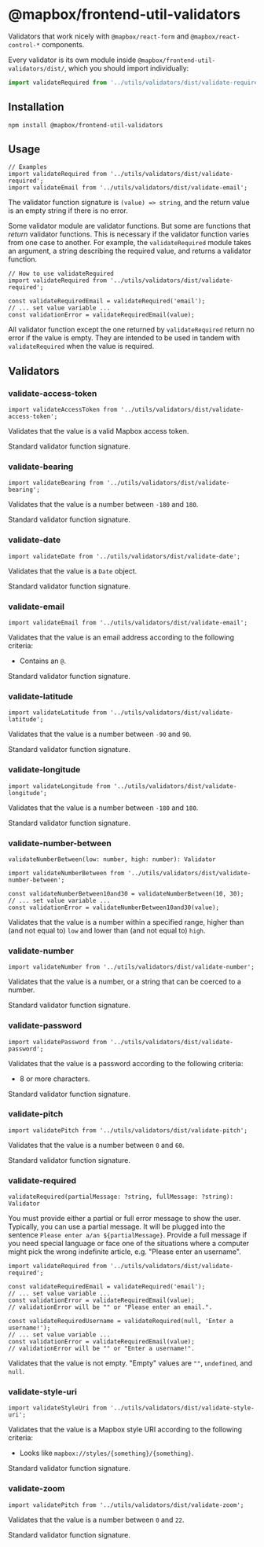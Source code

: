 # @mapbox/frontend-util-validators

Validators that work nicely with `@mapbox/react-form` and `@mapbox/react-control-*` components.

Every validator is its own module inside `@mapbox/frontend-util-validators/dist/`, which you should import individually:

```js
import validateRequired from '../utils/validators/dist/validate-required';
```

## Installation

```
npm install @mapbox/frontend-util-validators
```

## Usage

```
// Examples
import validateRequired from '../utils/validators/dist/validate-required';
import validateEmail from '../utils/validators/dist/validate-email';
```

The validator function signature is `(value) => string`, and the return value is an empty string if there is no error.

Some validator module are validator functions.
But some are functions that _return_ validator functions.
This is necessary if the validator function varies from one case to another.
For example, the `validateRequired` module takes an argument, a string describing the required value, and returns a validator function.

```
// How to use validateRequired
import validateRequired from '../utils/validators/dist/validate-required';

const validateRequiredEmail = validateRequired('email');
// ... set value variable ...
const validationError = validateRequiredEmail(value);
```

All validator function except the one returned by `validateRequired` return no error if the value is empty.
They are intended to be used in tandem with `validateRequired` when the value is required.

## Validators

### validate-access-token

```
import validateAccessToken from '../utils/validators/dist/validate-access-token';
```

Validates that the value is a valid Mapbox access token.

Standard validator function signature.

### validate-bearing

```
import validateBearing from '../utils/validators/dist/validate-bearing';
```

Validates that the value is a number between `-180` and `180`.

Standard validator function signature.

### validate-date

```
import validateDate from '../utils/validators/dist/validate-date';
```

Validates that the value is a `Date` object.

Standard validator function signature.

### validate-email

```
import validateEmail from '../utils/validators/dist/validate-email';
```

Validates that the value is an email address according to the following criteria:

- Contains an `@`.

Standard validator function signature.

### validate-latitude

```
import validateLatitude from '../utils/validators/dist/validate-latitude';
```

Validates that the value is a number between `-90` and `90`.

Standard validator function signature.

### validate-longitude

```
import validateLongitude from '../utils/validators/dist/validate-longitude';
```

Validates that the value is a number between `-180` and `180`.

Standard validator function signature.

### validate-number-between

`validateNumberBetween(low: number, high: number): Validator`

```
import validateNumberBetween from '../utils/validators/dist/validate-number-between';

const validateNumberBetween10and30 = validateNumberBetween(10, 30);
// ... set value variable ...
const validationError = validateNumberBetween10and30(value);
```

Validates that the value is a number within a specified range, higher than (and not equal to) `low` and lower than (and not equal to) `high`.

### validate-number

```
import validateNumber from '../utils/validators/dist/validate-number';
```

Validates that the value is a number, or a string that can be coerced to a number.

Standard validator function signature.

### validate-password

```
import validatePassword from '../utils/validators/dist/validate-password';
```

Validates that the value is a password according to the following criteria:

- 8 or more characters.

Standard validator function signature.

### validate-pitch

```
import validatePitch from '../utils/validators/dist/validate-pitch';
```

Validates that the value is a number between `0` and `60`.

Standard validator function signature.

### validate-required

`validateRequired(partialMessage: ?string, fullMessage: ?string): Validator`

You must provide either a partial or full error message to show the user.
Typically, you can use a partial message.
It will be plugged into the sentence `Please enter a/an ${partialMessage}`.
Provide a full message if you need special language or face one of the situations where a computer might pick the wrong indefinite article, e.g. "Please enter an username".

```
import validateRequired from '../utils/validators/dist/validate-required';

const validateRequiredEmail = validateRequired('email');
// ... set value variable ...
const validationError = validateRequiredEmail(value);
// validationError will be "" or "Please enter an email.".

const validateRequiredUsername = validateRequired(null, 'Enter a username!');
// ... set value variable ...
const validationError = validateRequiredEmail(value);
// validationError will be "" or "Enter a username!".
```

Validates that the value is not empty. "Empty" values are `""`, `undefined`, and `null`.

### validate-style-uri

```
import validateStyleUri from '../utils/validators/dist/validate-style-uri';
```

Validates that the value is a Mapbox style URI according to the following criteria:

- Looks like `mapbox://styles/{something}/{something}`.

Standard validator function signature.

### validate-zoom

```
import validatePitch from '../utils/validators/dist/validate-zoom';
```

Validates that the value is a number between `0` and `22`.

Standard validator function signature.
